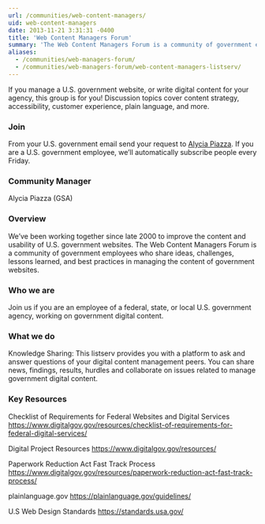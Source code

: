 ```yaml
---
url: /communities/web-content-managers/
uid: web-content-managers
date: 2013-11-21 3:31:31 -0400
title: 'Web Content Managers Forum'
summary: 'The Web Content Managers Forum is a community of government employees who share ideas, challenges, lessons learned, and best practices in managing the content of government websites.'
aliases:
  - /communities/web-managers-forum/
  - /communities/web-managers-forum/web-content-managers-listserv/
---
```


If you manage a U.S. government website, or write digital content for your agency, this group is for you! Discussion topics cover content strategy, accessibility, customer experience, plain language, and more.

### Join

From your U.S. government email send your request to [Alycia Piazza](mailto:alycia.piazza@gsa.gov?subject=Join). If you are a U.S. government employee, we’ll automatically subscribe people every Friday.

### Community Manager 

Alycia Piazza (GSA)

### Overview

We’ve been working together since late 2000 to improve the content and usability of U.S. government websites. The Web Content Managers Forum is a community of government employees who share ideas, challenges, lessons learned, and best practices in managing the content of government websites.

### Who we are

Join us if you are an employee of a federal, state, or local U.S. government agency, working on government digital content.

### What we do

Knowledge Sharing: This listserv provides you with a platform to ask and answer questions of your digital content management peers. You can share news, findings, results, hurdles and collaborate on issues related to manage government digital content.

### Key Resources

Checklist of Requirements for Federal Websites and Digital Services
https://www.digitalgov.gov/resources/checklist-of-requirements-for-federal-digital-services/

Digital Project Resources
https://www.digitalgov.gov/resources/

Paperwork Reduction Act Fast Track Process
https://www.digitalgov.gov/resources/paperwork-reduction-act-fast-track-process/

plainlanguage.gov
https://plainlanguage.gov/guidelines/

U.S Web Design Standards
https://standards.usa.gov/


